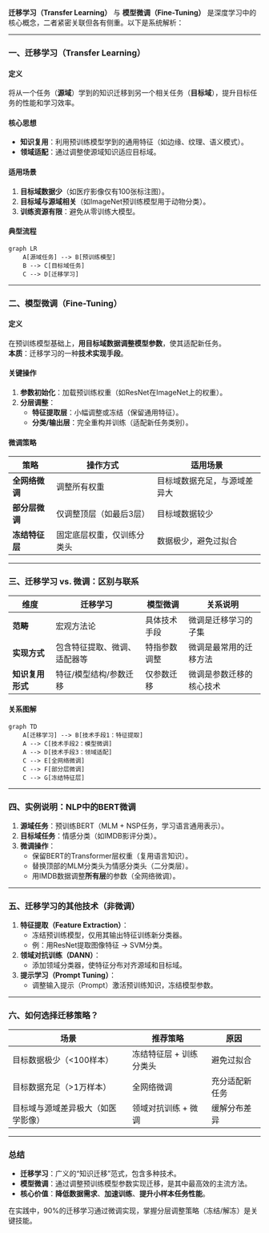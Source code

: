 **迁移学习（Transfer Learning）** 与 **模型微调（Fine-Tuning）** 是深度学习中的核心概念，二者紧密关联但各有侧重。以下是系统解析：

---

### **一、迁移学习（Transfer Learning）**
#### **定义**  
将从一个任务（**源域**）学到的知识迁移到另一个相关任务（**目标域**），提升目标任务的性能和学习效率。

#### **核心思想**  
- **知识复用**：利用预训练模型学到的通用特征（如边缘、纹理、语义模式）。  
- **领域适配**：通过调整使源域知识适应目标域。

#### **适用场景**  
1. **目标域数据少**（如医疗影像仅有100张标注图）。  
2. **目标域与源域相关**（如ImageNet预训练模型用于动物分类）。  
3. **训练资源有限**：避免从零训练大模型。

#### **典型流程**  
```mermaid
graph LR
    A[源域任务] --> B[预训练模型]
    B --> C[目标域任务]
    C --> D[迁移学习]
```

---

### **二、模型微调（Fine-Tuning）**  
#### **定义**  
在预训练模型基础上，**用目标域数据调整模型参数**，使其适配新任务。  
**本质**：迁移学习的一种**技术实现手段**。

#### **关键操作**  
1. **参数初始化**：加载预训练权重（如ResNet在ImageNet上的权重）。  
2. **分层调整**：  
   - **特征提取层**：小幅调整或冻结（保留通用特征）。  
   - **分类/输出层**：完全重构并训练（适配新任务类别）。

#### **微调策略**  
| **策略**          | 操作方式                     | 适用场景                     |
|-------------------|----------------------------|----------------------------|
| **全网络微调**    | 调整所有权重                 | 目标域数据充足，与源域差异大 |
| **部分层微调**    | 仅调整顶层（如最后3层）       | 目标域数据较少               |
| **冻结特征层**    | 固定底层权重，仅训练分类头    | 数据极少，避免过拟合         |

---

### **三、迁移学习 vs. 微调：区别与联系**  
| **维度**         | **迁移学习**                  | **模型微调**                  | **关系说明**                     |
|------------------|------------------------------|------------------------------|----------------------------------|
| **范畴**         | 宏观方法论                    | 具体技术手段                  | 微调是迁移学习的子集             |
| **实现方式**     | 包含特征提取、微调、适配器等   | 特指参数调整                  | 微调是最常用的迁移方法           |
| **知识复用形式** | 特征/模型结构/参数迁移         | 仅参数迁移                    | 微调是参数迁移的核心技术         |

#### **关系图解**  
```mermaid
graph TD
    A[迁移学习] --> B[技术手段1：特征提取]
    A --> C[技术手段2：模型微调]
    A --> D[技术手段3：领域适配]
    C --> E[全网络微调]
    C --> F[部分层微调]
    C --> G[冻结特征层]
```

---

### **四、实例说明：NLP中的BERT微调**  
1. **源域任务**：预训练BERT（MLM + NSP任务，学习语言通用表示）。  
2. **目标域任务**：情感分类（如IMDB影评分类）。  
3. **微调操作**：  
   - 保留BERT的Transformer层权重（复用语言知识）。  
   - 替换顶部的MLM分类头为情感分类头（二分类层）。  
   - 用IMDB数据调整**所有层**的参数（全网络微调）。  

---

### **五、迁移学习的其他技术（非微调）**  
1. **特征提取（Feature Extraction）**：  
   - 冻结预训练模型，仅用其输出特征训练新分类器。  
   - 例：用ResNet提取图像特征 → SVM分类。  
2. **领域对抗训练（DANN）**：  
   - 添加领域分类器，使特征分布对齐源域和目标域。  
3. **提示学习（Prompt Tuning）**：  
   - 调整输入提示（Prompt）激活预训练知识，冻结模型参数。

---

### **六、如何选择迁移策略？**  
| **场景**                          | **推荐策略**               | **原因**                     |
|-----------------------------------|---------------------------|------------------------------|
| 目标数据极少（<100样本）          | 冻结特征层 + 训练分类头     | 避免过拟合                   |
| 目标数据充足（>1万样本）          | 全网络微调                 | 充分适配新任务               |
| 目标域与源域差异极大（如医学影像） | 领域对抗训练 + 微调         | 缓解分布差异                 |

---

### **总结**  
- **迁移学习**：广义的“知识迁移”范式，包含多种技术。  
- **模型微调**：通过调整预训练模型参数实现迁移，是其中最高效的主流方法。  
- **核心价值**：**降低数据需求**、**加速训练**、**提升小样本任务性能**。  

在实践中，90%的迁移学习通过微调实现，掌握分层调整策略（冻结/解冻）是关键技能。